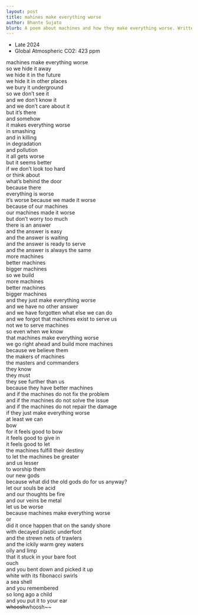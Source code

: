 ```yaml
---    
layout: post    
title: mahines make everything worse    
author: Bhante Sujato    
blurb: A poem about machines and how they make everything worse. Written in Poland.    
---    
```

    
- Late 2024    
- Global Atmospheric CO2: 423 ppm    
    
machines make everything worse    
so we hide it away    
we hide it in the future    
we hide it in other places    
we bury it underground    
so we don’t see it    
and we don’t know it    
and we don’t care about it    
but it’s there    
and somehow    
it makes everything worse    
in smashing    
and in killing    
in degradation    
and pollution    
it all gets worse    
but it seems better    
if we don’t look too hard    
or think about    
what’s behind the door    
because there    
everything is worse    
it’s worse because we made it worse    
because of our machines    
our machines made it worse    
but don’t worry too much    
there is an answer    
and the answer is easy    
and the answer is waiting    
and the answer is ready to serve    
and the answer is always the same    
more machines    
better machines    
bigger machines    
so we build     
more machines    
better machines    
bigger machines    
and they just make everything worse    
and we have no other answer    
and we have forgotten what else we can do    
and we forgot that machines exist to serve us    
not we to serve machines    
so even when we know    
that machines make everything worse    
we go right ahead and build more machines    
because we believe them    
the makers of machines    
the masters and commanders    
they know    
they must    
they see further than us    
because they have better machines    
and if the machines do not fix the problem    
and if the machines do not solve the issue    
and if the machines do not repair the damage    
if they just make everything worse    
at least we can     
bow    
for it feels good to bow    
it feels good to give in    
it feels good to let    
the machines fulfill their destiny    
to let the machines be greater    
and us lesser    
to worship them     
our new gods    
because what did the old gods do for us anyway?    
let our souls be acid    
and our thoughts be fire    
and our veins be metal    
let us be worse    
because machines make everything worse    
or    
did it once happen that on the sandy shore    
with decayed plastic underfoot    
and the strewn nets of trawlers    
and the ickily warm grey waters    
oily and limp    
that it stuck in your bare foot     
ouch    
and you bent down and picked it up    
white with its fibonacci swirls    
a sea shell    
and you remembered    
so long ago a child    
and you put it to your ear    
~~whoosh~~whoosh~~